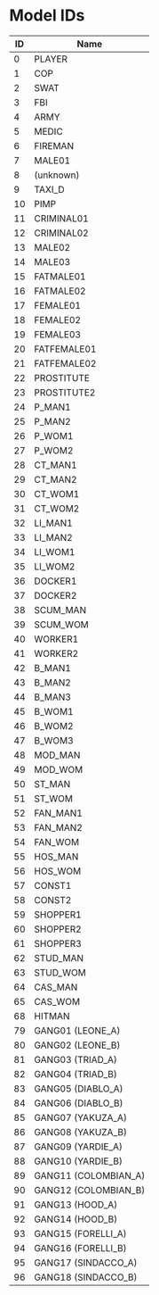 # Model IDs

| ID | Name                 |
| -- | -------------------- |
| 0  | PLAYER               |
| 1  | COP                  |
| 2  | SWAT                 |
| 3  | FBI                  |
| 4  | ARMY                 |
| 5  | MEDIC                |
| 6  | FIREMAN              |
| 7  | MALE01               |
| 8  | (unknown)            |
| 9  | TAXI_D               |
| 10 | PIMP                 |
| 11 | CRIMINAL01           |
| 12 | CRIMINAL02           |
| 13 | MALE02               |
| 14 | MALE03               |
| 15 | FATMALE01            |
| 16 | FATMALE02            |
| 17 | FEMALE01             |
| 18 | FEMALE02             |
| 19 | FEMALE03             |
| 20 | FATFEMALE01          |
| 21 | FATFEMALE02          |
| 22 | PROSTITUTE           |
| 23 | PROSTITUTE2          |
| 24 | P_MAN1               |
| 25 | P_MAN2               |
| 26 | P_WOM1               |
| 27 | P_WOM2               |
| 28 | CT_MAN1              |
| 29 | CT_MAN2              |
| 30 | CT_WOM1              |
| 31 | CT_WOM2              |
| 32 | LI_MAN1              |
| 33 | LI_MAN2              |
| 34 | LI_WOM1              |
| 35 | LI_WOM2              |
| 36 | DOCKER1              |
| 37 | DOCKER2              |
| 38 | SCUM_MAN             |
| 39 | SCUM_WOM             |
| 40 | WORKER1              |
| 41 | WORKER2              |
| 42 | B_MAN1               |
| 43 | B_MAN2               |
| 44 | B_MAN3               |
| 45 | B_WOM1               |
| 46 | B_WOM2               |
| 47 | B_WOM3               |
| 48 | MOD_MAN              |
| 49 | MOD_WOM              |
| 50 | ST_MAN               |
| 51 | ST_WOM               |
| 52 | FAN_MAN1             |
| 53 | FAN_MAN2             |
| 54 | FAN_WOM              |
| 55 | HOS_MAN              |
| 56 | HOS_WOM              |
| 57 | CONST1               |
| 58 | CONST2               |
| 59 | SHOPPER1             |
| 60 | SHOPPER2             |
| 61 | SHOPPER3             |
| 62 | STUD_MAN             |
| 63 | STUD_WOM             |
| 64 | CAS_MAN              |
| 65 | CAS_WOM              |
| 68 | HITMAN               |
| 79 | GANG01 (LEONE_A)     |
| 80 | GANG02 (LEONE_B)     |
| 81 | GANG03 (TRIAD_A)     |
| 82 | GANG04 (TRIAD_B)     |
| 83 | GANG05 (DIABLO_A)    |
| 84 | GANG06 (DIABLO_B)    |
| 85 | GANG07 (YAKUZA_A)    |
| 86 | GANG08 (YAKUZA_B)    |
| 87 | GANG09 (YARDIE_A)    |
| 88 | GANG10 (YARDIE_B)    |
| 89 | GANG11 (COLOMBIAN_A) |
| 90 | GANG12 (COLOMBIAN_B) |
| 91 | GANG13 (HOOD_A)      |
| 92 | GANG14 (HOOD_B)      |
| 93 | GANG15 (FORELLI_A)   |
| 94 | GANG16 (FORELLI_B)   |
| 95 | GANG17 (SINDACCO_A)  |
| 96 | GANG18 (SINDACCO_B)  |
